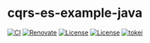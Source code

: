 # cqrs-es-example-java

[![CI](https://github.com/j5ik2o/cqrs-es-example-java/actions/workflows/ci.yml/badge.svg)](https://github.com/j5ik2o/cqrs-es-example-java/actions/workflows/ci.yml)
[![Renovate](https://img.shields.io/badge/renovate-enabled-brightgreen.svg)](https://renovatebot.com)
[![License](https://img.shields.io/badge/License-APACHE2.0-blue.svg)](https://opensource.org/licenses/apache-2-0)
[![License](https://img.shields.io/badge/License-MIT-blue.svg)](https://opensource.org/licenses/MIT)
[![tokei](https://tokei.rs/b1/github/j5ik2o/cqrs-es-example-java)](https://github.com/XAMPPRocky/tokei)
